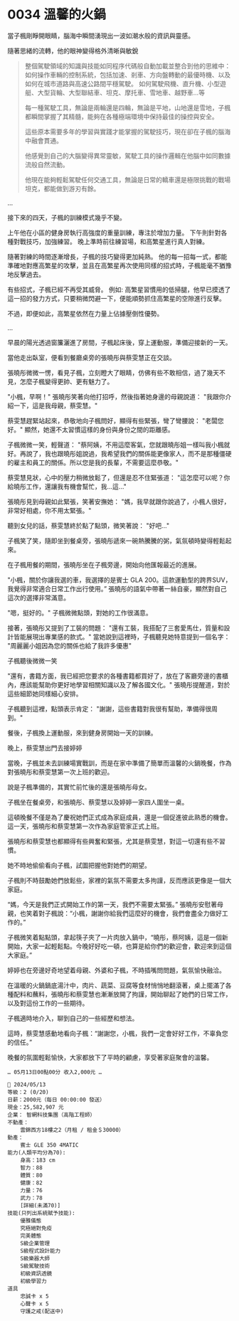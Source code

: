 # 0034 溫馨的火鍋

當子楓剛睜開眼睛，腦海中瞬間湧現出一波如潮水般的資訊與靈感。

隨著思緒的流轉，他的眼神變得格外清晰與敏銳
>整個駕駛領域的知識與技能如同程序代碼般自動加載並整合到他的思維中：
如何操作車輛的控制系統，包括加速、剎車、方向盤轉動的最優時機、以及如何在城市道路與高速公路間平穩駕駛。
如何駕駛飛機、直升機、小型遊艇、大型貨輪、大型聯結車、坦克、摩托車、雪地車、越野車...等
>
>每一種駕駛工具，無論是兩輪還是四輪，無論是平地，山地還是雪地，子楓都瞬間掌握了其精髓，能夠在各種極端環境中保持最佳的操控與安全。
>
>這些原本需要多年的學習與實踐才能掌握的駕駛技巧，現在卻在子楓的腦海中融會貫通。
>
>他感覺到自己的大腦變得異常靈敏，駕駛工具的操作邏輯在他腦中如同數據流般自然流動。
>
>他現在能夠輕鬆駕駛任何交通工具，無論是日常的轎車還是極限挑戰的戰場坦克，都能做到游刃有餘。

…

接下來的四天，子楓的訓練模式幾乎不變。

上午他在小區的健身房執行高強度的重量訓練，專注於增加力量。
下午則針對各種對戰技巧，加強練習。
晚上準時前往練習場，和高繁星進行真人對練。

隨著對練的時間逐漸增長，子楓的技巧變得更加純熟。
他的每一招每一式，都能準確地對應高繁星的攻擊，並且在高繁星再次使用同樣的招式時，子楓能毫不猶豫地反擊過去。

有些招式，子楓已經不再受其威脅。
例如:
高繁星習慣用的低掃腿，他早已摸透了這一招的發力方式，只要稍微閃避一下，便能順勢抓住高繁星的空隙進行反擊。

不過，即便如此，高繁星依然在力量上佔據壓倒性優勢。

…

早晨的陽光透過窗簾灑進了房間，子楓起床後，穿上運動服，準備迎接新的一天。

當他走出臥室，便看到餐廳桌旁的張曉彤與蔡雯慧正在交談。

張曉彤微微一愣，看見子楓，立刻瞪大了眼睛，仿佛有些不敢相信，過了幾天不見，怎麼子楓變得更帥、更有魅力了。

"小楓，早啊！" 張曉彤笑著向他打招呼，然後指著她身邊的母親說道：
"我跟你介紹一下，這是我母親，蔡雯慧。"

蔡雯慧趕緊站起來，恭敬地向子楓問好，顯得有些緊張，彎了彎腰說：
"老闆您好。"
顯然，她還不太習慣這樣的身份與身份之間的距離感。

子楓微微一笑，輕聲道：
"蔡阿姨，不用這麼客氣，您就跟曉彤姐一樣叫我小楓就好。再說了，我也跟曉彤姐說過，我希望我們的關係能更像家人，而不是那種僵硬的雇主和員工的關係。所以您是我的長輩，不需要這麼恭敬。"

蔡雯慧見狀，心中的壓力稍微放鬆了，但還是忍不住緊張道：
"這怎麼可以呢？你給曉彤工作，還讓我有機會幫忙，我...這..."

張曉彤見到母親如此緊張，笑著安撫她：
"媽，我早就跟你說過了，小楓人很好，非常好相處，你不用太緊張。"

聽到女兒的話，蔡雯慧終於點了點頭，微笑著說：
"好吧..."

子楓笑了笑，隨即坐到餐桌旁，張曉彤遞來一碗熱騰騰的粥，氣氛頓時變得輕鬆起來。

在子楓用餐的期間，張曉彤坐在子楓旁邊，開始向他匯報最近的進展。

"小楓，關於你讓我選的車，我選擇的是賓士 GLA 200。這款運動型的跨界SUV，我覺得非常適合日常工作出行使用。”
張曉彤的語氣中帶著一絲自豪，顯然對自己這次的選擇非常滿意。

"嗯，挺好的。"
子楓微微點頭，對她的工作很滿意。

接著，張曉彤又提到了工裝的問題：
"還有工裝，我搭配了三套愛馬仕，質量和設計皆能展現出專業感的款式。" 當她說到這裡時，子楓聽見她特意提到一個名字：
"周麗麗小姐因為您的關係也給了我許多優惠"

子楓聽後微微一笑

"還有，書籍方面，我已經把您要求的各種書籍都買好了，放在了客廳旁邊的書櫃內，應該能幫助你更好地學習相關知識以及了解各國文化。"
張曉彤提醒道，對於這些細節她同樣細心安排。

子楓聽到這裡，點頭表示肯定：
"謝謝，這些書籍對我很有幫助，準備得很周到。"

餐後，子楓換上運動服，來到健身房開始一天的訓練。

晚上，蔡雯慧出門去接婷婷

當晚，子楓並未去訓練場實戰訓，而是在家中準備了簡單而溫馨的火鍋晚餐，作為對張曉彤和蔡雯慧第一次上班的歡迎。

說是子楓準備的，其實忙前忙後的還是張曉彤母女。

子楓坐在餐桌旁，和張曉彤、蔡雯慧以及婷婷一家四人圍坐一桌。

這頓晚餐不僅是為了慶祝她們正式成為家庭成員，還是一個促進彼此熟悉的機會。這一天，張曉彤和蔡雯慧第一次作為家庭管家正式上班。

張曉彤和蔡雯慧也都顯得有些興奮和緊張，尤其是蔡雯慧，對這一切還有些不習慣。

她不時地偷偷看向子楓，試圖把握他對她們的期望。

子楓則不時鼓勵她們放鬆些，家裡的氣氛不需要太多拘謹，反而應該更像是一個大家庭。

“媽，今天是我們正式開始工作的第一天，我們不需要太緊張。” 張曉彤安慰著母親，也笑着對子楓說：“小楓，謝謝你給我們這麼好的機會，我們會盡全力做好工作的。”

子楓微笑着點點頭，拿起筷子夾了一片肉放入鍋中，“曉彤，蔡阿姨，這是一個新開始，大家一起輕鬆點。今晚好好吃一頓，也算是給你們的歡迎會，歡迎來到這個大家庭。”

婷婷也在旁邊好奇地望着母親、外婆和子楓，不時插嘴問問題，氣氛愉快融洽。

在溫暖的火鍋鍋底湯汁中，肉片、蔬菜、豆腐等食材悄悄地翻滾著，桌上擺滿了各種配料和蘸料，張曉彤和蔡雯慧也漸漸放開了拘謹，開始聊起了她們的日常工作，以及對這份工作的一些期待。

子楓適時地介入，聊到自己的一些經歷和想法。

這時，蔡雯慧感動地看向子楓：“謝謝您，小楓，我們一定會好好工作，不辜負您的信任。”

晚餐的氛圍輕鬆愉快，大家都放下了平時的顧慮，享受著家庭聚會的溫馨。

`… 05月13日00點00分 收入2,000元 …`

```
📰 2024/05/13
等級：2 (0/20)
日薪：2000元（每日 00:00:00 發送）
現金：25,582,907 元
企業： 智網科技集團（高階工程師）
不動產：
    雲錦西方18樓之2（月租 / 租金＄30000）
動產： 
    賓士 GLE 350 4MATIC
能力(人類平均分為70):
    身高：183 cm
    智力：88
    體質：80
    健康：82
    力量：76
    武力：78
    [詳細(未滿70)]
技能(只列出系統賦予技能):
    優雅儀態
    究極絕對免疫
    完美體態
    S級企業管理
    S級程式設計能力
    S級樂器大師
    S級駕駛技術
    初級資訊透鏡
    初級學習力
道具
    忠誠卡 x 5
    心聲卡 x 5
    守護之戒(配送中)
```